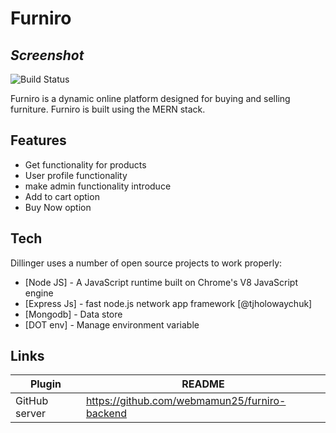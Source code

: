 # Furniro
## _Screenshot_


![Build Status](https://i.postimg.cc/7YHzPT9m/Furniro.png)

Furniro is a dynamic online platform designed for buying and selling furniture.
Furniro is built using the MERN stack.


## Features

- Get functionality for products
- User profile functionality
- make admin functionality introduce 
- Add to cart option
- Buy Now option



## Tech

Dillinger uses a number of open source projects to work properly:

- [Node JS] - A JavaScript runtime built on Chrome's V8 JavaScript engine
- [Express Js] - fast node.js network app framework [@tjholowaychuk]
- [Mongodb] - Data store
- [DOT env] - Manage environment variable



## Links


| Plugin | README |
| ------ | ------ |
| GitHub server | https://github.com/webmamun25/furniro-backend

